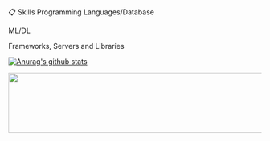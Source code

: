 📋 Skills
Programming Languages/Database

    
ML/DL

     
Frameworks, Servers and Libraries

    
[![Anurag's github stats](https://github-readme-stats.vercel.app/api?nimowa03=nimowa03)](https://github.com/anuraghazra/github-readme-stats)

<a href="https://github.com/devxb/gitanimals">
  <img src="https://render.gitanimals.org/lines/{nimowa03}?pet-id=1" width="1000" height="120"/>
</a>
